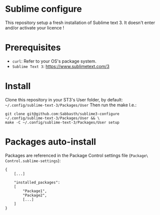 Sublime configure
=============

This repository setup a fresh installation of Sublime text 3.
It doesn't enter and/or activate your licence !

Prerequisites
=============

- `curl`: Refer to your OS's package system.
- `Sublime Text 3`: https://www.sublimetext.com/3

Install
=======

Clone this repository in your ST3's User folder, by default: `~/.config/sublime-text-3/Packages/User`
Then run the make
I.e.:
```
git clone git@github.com:Sabbasth/sublime3-configure ~/.config/sublime-text-3/Packages/User && \
make -C ~/.config/sublime-text-3/Packages/User setup
```

Packages auto-install
=====================

Packages are referenced in the Package Control settings file (`Package\ Control.sublime-settings`):
```
{
    [...]

    "installed_packages":
    [
        "Package1",
        "Package2",
        [...]
    ]
}
```

